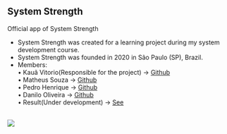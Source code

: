 ## System Strength

Official app of System Strength<br/>

- System Strength was created for a learning project during my system development course.
- System Strength was founded in 2020 in São Paulo (SP), Brazil.
- Members:<br/>
• Kauã Vitorio(Responsible for the project) → [Github](https://github.com/Kauavitorio)<br/>
• Matheus Souza → [Github](https://github.com/Theus03)<br/>
• Pedro Henrique → [Github](https://github.com/pedrohmmf)<br/>
• Danilo Oliveira → [Github](https://github.com/daniloosi)<br/>
• Result(Under development) → [See](https://kauavitorio.com/projetos/system)<br/>
<br/>
<img src="https://cdn.discordapp.com/attachments/746113062771359897/766103522700689478/1.png">
